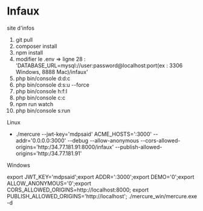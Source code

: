 # Infaux
site d'infos
1) git pull
2) composer install
3) npm install
4) modifier le .env => ligne 28 : 'DATABASE_URL=mysql://user:password@localhost:port(ex : 3306 Windows, 8888 Mac)/infaux'
5) php bin/console d:d:c
6) php bin/console d:s:u --force
7) php bin/console h:f:l
8) php bin/console c:c
9) npm run watch
10) php bin/console s:run


Linux

- ./mercure --jwt-key='mdpsaid' ACME_HOSTS=':3000' --addr='0.0.0.0:3000' --debug --allow-anonymous --cors-allowed-origins='http:/34.77.181.91:8000/infaux' --publish-allowed-origins='http:/34.77.181.91'


Windows

 export JWT_KEY='mdpsaid';export ADDR=':3000';export DEMO='0';export ALLOW_ANONYMOUS='0';export CORS_ALLOWED_ORIGINS=http://localhost:8000; export PUBLISH_ALLOWED_ORIGINS='http://localhost'; ./mercure_win/mercure.exe -d
